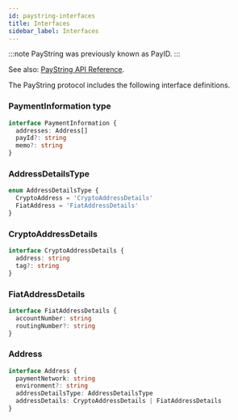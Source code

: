 ```yaml
---
id: paystring-interfaces
title: Interfaces
sidebar_label: Interfaces
---
```


:::note
PayString was previously known as PayID.
:::

See also: [PayString API Reference](https://api.paystring.org).

The PayString protocol includes the following interface definitions.

### PaymentInformation type

```ts
interface PaymentInformation {
  addresses: Address[]
  payId?: string
  memo?: string
}
```

### AddressDetailsType

```ts
enum AddressDetailsType {
  CryptoAddress = 'CryptoAddressDetails'
  FiatAddress = 'FiatAddressDetails'
}
```

### CryptoAddressDetails

```ts
interface CryptoAddressDetails {
  address: string
  tag?: string
}
```

### FiatAddressDetails

```ts
interface FiatAddressDetails {
  accountNumber: string
  routingNumber?: string
}
```

### Address

```ts
interface Address {
  paymentNetwork: string
  environment?: string
  addressDetailsType: AddressDetailsType
  addressDetails: CryptoAddressDetails | FiatAddressDetails
}
```
